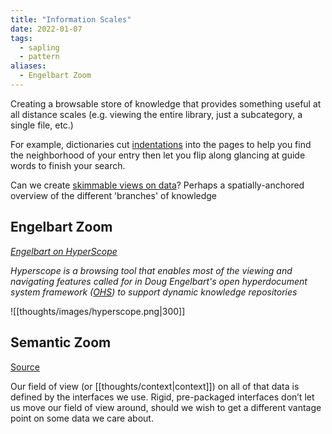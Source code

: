 ```yaml
---
title: "Information Scales"
date: 2022-01-07
tags:
  - sapling
  - pattern
aliases:
  - Engelbart Zoom
---
```


Creating a browsable store of knowledge that provides something useful at all distance scales (e.g. viewing the entire library, just a subcategory, a single file, etc.)

For example, dictionaries cut [indentations](http://www.thefreedictionary.com/thumb+index) into the pages to help you find the neighborhood of your entry then let you flip along glancing at guide words to finish your search.

Can we create [skimmable views on data](https://twitter.com/kirkbyo_/status/1475523898238197771)? Perhaps a spatially-anchored overview of the different 'branches' of knowledge

## Engelbart Zoom

_[Engelbart on HyperScope](https://dougengelbart.org/content/view/154/86/)_

_Hyperscope is a browsing tool that enables most of the viewing and navigating features called for in Doug Engelbart's open hyperdocument system framework ([OHS](https://www.dougengelbart.org/about/ohs.html)) to support dynamic knowledge repositories_

![[thoughts/images/hyperscope.png|300]]

## Semantic Zoom
[Source](https://alexanderobenauer.com/labnotes/038/)

Our field of view (or [[thoughts/context|context]]) on all of that data is defined by the interfaces we use. Rigid, pre-packaged interfaces don’t let us move our field of view around, should we wish to get a different vantage point on some data we care about.

